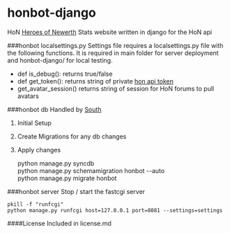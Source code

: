 honbot-django
=============
HoN [Heroes of Newerth](http://www.heroesofnewerth.com/) Stats website written in django for the HoN api

###honbot localsettings.py
Settings file requires a localsettings.py file with the following functions. It is required in main folder for server deployment and honbot-django/ for local testing.

* def is_debug(): returns true/false
* def get_token(): returns string of private [hon api token](http://api.heroesofnewerth.com/)
* get_avatar_session() returns string of session for HoN forums to pull avatars 

###honbot db
Handled by [South](http://south.aeracode.org/)  

1. Initial Setup
2. Create Migrations for any db changes
3. Apply changes  

    python manage.py syncdb  
    python manage.py schemamigration honbot --auto  
    python manage.py migrate honbot   

###honbot server
Stop / start the fastcgi server

    pkill -f "runfcgi"
    python manage.py runfcgi host=127.0.0.1 port=8081 --settings=settings

####License
Included in license.md